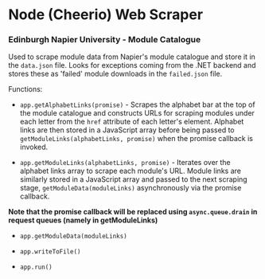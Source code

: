 # Node (Cheerio) Web Scraper
### Edinburgh Napier University - Module Catalogue

Used to scrape module data from Napier's module catalogue and store it in the `data.json` file. Looks for exceptions coming from the .NET backend and stores these as 'failed' module downloads in the `failed.json` file.

Functions:

- `app.getAlphabetLinks(promise)` - Scrapes the alphabet bar at the top of the module catalogue and constructs URLs for scraping modules under each letter from the `href` attribute of each letter's element. Alphabet links are then stored in a JavaScript array before being passed to `getModuleLinks(alphabetLinks, promise)` when the promise callback is invoked.

- `app.getModuleLinks(alphabetLinks, promise)` - Iterates over the alphabet links array to scrape each module's URL. Module links are similarly stored in a JavaScript array and passed to the next scraping stage, `getModuleData(moduleLinks)` asynchronously via the promise callback.

**Note that the promise callback will be replaced using `async.queue.drain` in request queues (namely in getModuleLinks)**

- `app.getModuleData(moduleLinks)`

- `app.writeToFile()`

- `app.run()`
